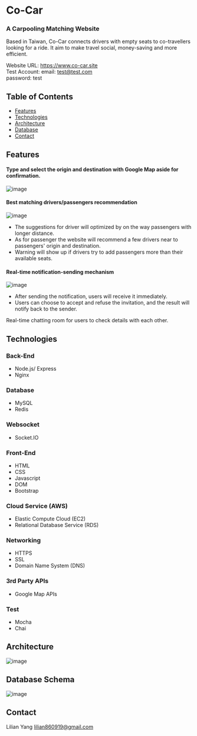 # Co-Car
### A Carpooling Matching Website
Based in Taiwan, Co-Car connects drivers with empty seats to co-travellers looking for a ride. It aim to make travel social, money-saving and more efficient. 

Website URL: https://www.co-car.site <br>
Test Account: 
email: test@test.com <br>
password: test

## Table of Contents
* [Features](https://github.com/Lilian-yoli/Co-Car#Features)
* [Technologies](https://github.com/Lilian-yoli/Co-Car#Technologies)
* [Architecture](https://github.com/Lilian-yoli/Co-Car#Architecture)
* [Database](https://github.com/Lilian-yoli/Co-Car#Database)
* [Contact](https://github.com/Lilian-yoli/Co-Car#Contact)

## Features
#### Type and select the origin and destination with Google Map aside for confirmation.

![image](https://github.com/Lilian-yoli/Co-Car/blob/main/select_location.gif)

#### Best matching drivers/passengers recommendation

![image](https://github.com/Lilian-yoli/Co-Car/blob/main/suggest_page.gif)
* The suggestions for driver will optimized by on the way passengers with longer distance.
* As for passenger the website will recommend a few drivers near to passengers' origin and destination.
* Warning will show up if drivers try to add passengers more than their available seats.    

#### Real-time notification-sending mechanism

![image](https://github.com/Lilian-yoli/Co-Car/blob/main/notification.gif)
* After sending the notification, users will receive it immediately.
* Users can choose to accept and refuse the invitation, and the result will notify back to the sender.

Real-time chatting room for users to check details with each other.

## Technologies
### Back-End
  * Node.js/ Express
  * Nginx

### Database
  * MySQL
  * Redis

### Websocket
  * Socket.IO

### Front-End
  * HTML
  * CSS
  * Javascript
  * DOM
  * Bootstrap

### Cloud Service (AWS) 
  * Elastic Compute Cloud (EC2)
  * Relational Database Service (RDS)

### Networking
  * HTTPS
  * SSL
  * Domain Name System (DNS)

### 3rd Party APIs
  * Google Map APIs

### Test
  * Mocha
  * Chai

## Architecture

![image](https://github.com/Lilian-yoli/Co-Car/blob/main/Final%20Architecture.png)

## Database Schema

![image](https://github.com/Lilian-yoli/Co-Car/blob/main/database.png)

## Contact
Lilian Yang lilian860919@gmail.com
